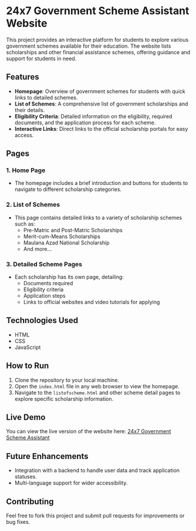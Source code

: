 # 24x7 Government Scheme Assistant Website

This project provides an interactive platform for students to explore various government schemes available for their education. The website lists scholarships and other financial assistance schemes, offering guidance and support for students in need.

## Features

- **Homepage**: Overview of government schemes for students with quick links to detailed schemes.
- **List of Schemes**: A comprehensive list of government scholarships and their details.
- **Eligibility Criteria**: Detailed information on the eligibility, required documents, and the application process for each scheme.
- **Interactive Links**: Direct links to the official scholarship portals for easy access.

## Pages

### 1. **Home Page**
   - The homepage includes a brief introduction and buttons for students to navigate to different scholarship categories.

### 2. **List of Schemes**
   - This page contains detailed links to a variety of scholarship schemes such as:
     - Pre-Matric and Post-Matric Scholarships
     - Merit-cum-Means Scholarships
     - Maulana Azad National Scholarship
     - And more...

### 3. **Detailed Scheme Pages**
   - Each scholarship has its own page, detailing:
     - Documents required
     - Eligibility criteria
     - Application steps
     - Links to official websites and video tutorials for applying

## Technologies Used

- HTML
- CSS
- JavaScript

## How to Run

1. Clone the repository to your local machine.
2. Open the `index.html` file in any web browser to view the homepage.
3. Navigate to the `listofscheme.html` and other scheme detail pages to explore specific scholarship information.

## Live Demo

You can view the live version of the website here: [24x7 Government Scheme Assistant](https://dnyaneshkshatriya07.github.io/24x7_Goverment_Scheme_Assistant/)

## Future Enhancements

- Integration with a backend to handle user data and track application statuses.
- Multi-language support for wider accessibility.

## Contributing

Feel free to fork this project and submit pull requests for improvements or bug fixes.


